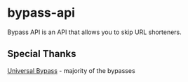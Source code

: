 # bypass-api
Bypass API is an API that allows you to skip URL shorteners.

## Special Thanks
[Universal Bypass](https://github.com/Sainan/Universal-Bypass) - majority of the bypasses
